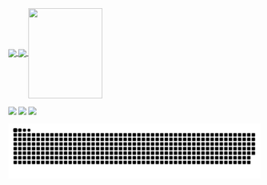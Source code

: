 <div>
  <a href="https://github.com/MateusDantas2">
  <img height="180em"   align="center" src="https://github-readme-stats.vercel.app/api?username=MateusDantas2&show_icons=true&theme=jolly&include_all_commits=true&count_private=true"/>
  <img height="180em"  align="center" src="https://github-readme-stats.vercel.app/api/top-langs/?username=MateusDantas2&&layout=compact&hide=shell&theme=jolly"/>

  <img align="center" width="148" height="180" src="https://pbs.twimg.com/profile_images/1208145877803700224/dk9ZNaCM_400x400.jpg">
</div>
 <br>
<div> 
  <a href="https://instagram.com/mateusdantas_dev" target="_blank"><img src="https://img.shields.io/badge/-Instagram-%23E4405F?style=for-the-badge&logo=instagram&logoColor=white" target="_blank"></a>
  <a href = "mailto:mateusdantas.dev@gmail.com"><img src="https://img.shields.io/badge/-Gmail-%23333?style=for-the-badge&logo=gmail&logoColor=white" target="_blank"></a>
  <a href="https://www.linkedin.com/in/mateus-dantas-marques" target="_blank"><img src="https://img.shields.io/badge/-LinkedIn-%230077B5?style=for-the-badge&logo=linkedin&logoColor=white" target="_blank"></a> 
 
  ![Snake animation](https://github.com/MateusDantas2/MateusDantas2/blob/output/github-contribution-grid-snake.svg)
 
</div>
